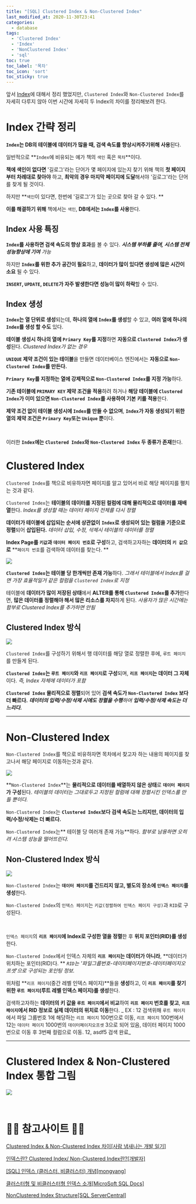```yaml
---
title: "[SQL] Clustered Index & Non-Clustered Index"
last_modified_at: 2020-11-30T23:41
categories: 
  - database
tags: 
  - 'Clustered Index' 
  - 'Index' 
  - 'NonClustered Index' 
  - 'sql'
toc: true
toc_label: '목차'
toc_icon: 'sort'
toc_sticky: true
---
```

앞서 [Index](https://velog.io/@gillog/SQL-Index%EC%9D%B8%EB%8D%B1%EC%8A%A4)에 대해서 정리 했었지만, `Clustered Index`와 `Non-Clustered Index`를 자세히 다루지 않아 이번 시간에 자세히 두 Index의 차이를 정리해보려 한다.


# Index 간략 정리

**`Index`는 DB의 테이블에 데이터가 많을 때, 검색 속도를 향상시켜주기위해 사용**된다. 

일반적으로 **`Index`에 비유되는 예가 책의 `색인` 혹은 `목차`**이다.



**책에 색인이 없다면** '길로그'라는 단어가 몇 페이지에 있는지 찾기 위해 책의 **첫 페이지부터 차례대로 찾아야** 하고, **최악의 경우 마지막 페이지에 도달**해서야 '길로그'라는 단어를 찾게 될 것이다. 

하지만 **`색인`이 있다면, 한번에 '길로그'가 있는 곳으로 찾아 갈 수 있다. **


**이를 해결하기 위해** 책에서는 `색인`, **DB에서는 `Index`를 사용**한다.


## Index 사용 특징

**`Index`를 사용하면 검색 속도의 향상 효과**를 볼 수 있다.
_**시스템 부하를 줄여, 시스템 전체 성능향상에 기여** 가능_



하지만 **`Index`를 위한 추가 공간이 필요**하고, **데이터가 많이 있다면 생성에 많은 시간이 소요** 될 수 있다.

**`INSERT`, `UPDATE`, `DELETE`가 자주 발생한다면 성능이 많이 하락**할 수 있다.


## Index 생성

**`Index`는 열 단위로 생성**되는데, **하나의 열에 `Index`를 생성**할 수 있고, **여러 열에 하나의 `Index`를 생성 할 수도** 있다.

**테이블 생성시 하나의 열에 `Primary Key`를 지정**하면 **자동으로 `Clustered Index`가 생성**된다.
_Clustered Index가 없는 경우_

**`UNIQUE` 제약 조건이 있는 테이블**을 만들면 데이터베이스 엔진에서는 **자동으로 `Non-Clustered Index`를 만든다.**

**`Primary Key`를 지정하는 열에 강제적으로 `Non-Clustered Index`를 지정 가능**하다.

**기존 테이블에 `PRIMARY KEY` 제약 조건을 적용**하려 하거나 **해당 테이블에 `Clustered Index`가 이미 있으면 `Non-Clustered Index`를 사용하여 기본 키를 적용**한다.

**제약 조건 없이 테이블 생성시에 `Index`를 만들 수 없으며**, **`Index`가 자동 생성되기 위한 열의 제약 조건은 `Primary Key`또는 `Unique` 뿐**이다.


 



<br>


이러한 **`Index`에는 `Clustered Index`와 `Non-Clustered Index` 두 종류가 존재**한다. 



# Clustered Index

`Clustered Index`를 책으로 비유하자면 페이지를 알고 있어서 바로 해당 페이지를 펼치는 것과 같다.

`Clustered Index`는 **테이블의 데이터를 지정된 컬럼에 대해 물리적으로 데이터를 재배열**한다.
_Index를 생성할 때는 데이터 페이지 전체를 다시 정렬_


**데이터가 테이블에 삽입되는 순서에 상관없이** **`Index`로 생성되어 있는 컬럼을 기준으로 정렬**되어 **삽입된다.**
_데이터 삽입, 수정, 삭제시 테이블의 데이터를 정렬_


**Index Page를 `키값`과 `데이터 페이지 번호`로 구성**하고, 검색하고자하는 **데이터의 `키 값`으로** **`페이지 번호`를 검색하여 데이터를 찾는다. **


![](https://images.velog.io/images/gillog/post/bf8980a9-00b4-45c7-a643-7a16932e8013/28513.jpg)






**`Clustered Index`**는** 테이블 당 한개씩만 존재 가능**하다.
_그래서 테이블에서 Index를 걸면 가장 효율적일거 같은 컬럼을 `Clustered Index`로 지정_


테이블에 **데이터가 많이 저장된 상태**에서 **ALTER를 통해 `Clustered Index`를 추가**한다면, **많은 데이터를 정렬해야 해서 많은 리소스를 차지**하게 된다.
_사용자가 많은 시간에는 함부로 Clustered Index를 추가하면 안됨_





## Clustered Index 방식

![](https://images.velog.io/images/gillog/post/5e179f0b-2100-4b82-9260-f2870c5d811a/2716FA44512C6B9827.png)

`Clustered Index`를 구성하기 위해서 행 데이터를 해당 열로 정렬한 후에, `루트 페이지`를 만들게 된다.

**`Clustered Index`는 `루트 페이지`와 `리프 페이지`로 구성**되며, **`리프 페이지`는 데이터 그 자체**이다.
_즉, Index 자체에 데이터가 포함_


**`Clustered Index` 물리적으로 정렬**되어 있어 **검색 속도가 `Non-Clustered Index` 보다 더 빠르다.**
_**데이터의 입력/수정/삭제 시에도 정렬을 수행**하여 **입력/수정/삭제 속도는 더 느리다.**_


---
# Non-Clustered Index

`Non-Clustered Index`를 책으로 비유하자면 목차에서 찾고자 하는 내용의 페이지를 찾고나서 해당 페이지로 이동하는것과 같다.

![](https://images.velog.io/images/gillog/post/62d7cd1e-ca5b-42e5-bdfb-ef80f9aed741/28467.jpg)

**`Non-Clustered Index`**는 **물리적으로 데이터를 배열하지 않은 상태**로 **`데이터 페이지`가 구성**된다.
_테이블의 데이터는 그대로두고 지정된 컬럼에 대해 정렬시킨 인덱스를 만들 뿐이다._



`Non-Clustered Index`는 **`Clustered Index`보다 검색 속도는 느리지만, 데이터의 입력/수정/삭제는 더 빠르다.**

`Non-Clustered Index`는** 테이블 당 여러개 존재 가능**하다.
_함부로 남용하면 오히려 시스템 성능을 떨어뜨린다._




## Non-Clustered Index 방식

![](https://images.velog.io/images/gillog/post/f8b57040-6173-40dd-9860-8b09c4ac3723/1123E744512C6B9914.png)

`Non-Clustered Index`는 **`데이터 페이지`를 건드리지 않고, 별도의 장소에 `인덱스 페이지`를 생성**한다.

`Non-Clustered Index`의 `인덱스 페이지`는 `키값(정렬하여 인덱스 페이지 구성)`과 `RID`로 구성된다.

<br>

`인덱스 페이지`의 **`리프 페이지`에 Index로 구성한 열을 정렬**한 후 **위치 포인터(RID)를 생성**한다.

`Non-Clustered Index`에서 인덱스 자체의 **`리프 페이지`는 데이터가 아니라**, **데이터가 위치하는 포인터(RID)다. **
_`RID`는 '파일그룹번호-데이터페이지번호-데이터페이지오프셋'으로 구성되는 포인팅 정보._

위처럼 **`리프 페이지`(중간 레벨 인덱스 페이지)**들을 **생성**하고, 이 **`리프 페이지`를 찾기위한 `루트 페이지`(루트 레벨 인덱스 페이지)를 생성**한다.

검색하고자하는 **데이터의 키 값을 `루트 페이지`에서 비교**하여 **`리프 페이지` 번호를 찾고**, **`리프 페이지`에서 RID 정보로 실제 데이터의 위치로 이동**한다.
_ EX : 12 검색위해 `루트 페이지`에서 파일 그룹번호 1에 해당하는 `리프 페이지` 100번으로 이동,
`리프 페이지` 100번에서 12는 `데이터 페이지` 1000번의 `데이터페이지오프셋` 3으로 되어 있음,
데이터 페이지 1000번으로 이동 후 3번째 컬럼으로 이동.
12, asdf5 검색 완료_







---

# Clustered Index & Non-Clustered Index 통합 그림



![](https://images.velog.io/images/gillog/post/ae37c5e4-1050-45a1-8c60-8b228aa7cbc7/993319475C17BD2D01.jpg)

<br>

# 🙆‍♂️ 참고사이트 🙇‍♂️

[Clustered Index & Non-Clustered Index 차이[사람 냄새나는 개발 일기]](https://serverwizard.tistory.com/93)

[인덱스란? Clustered Index/ Non-Clustered Index란?[개발자]](https://s1107.tistory.com/38)

[[SQL] 인덱스 (클러스터, 비클러스터) 개념[mongyang]](https://mongyang.tistory.com/75)

[클러스터형 및 비클러스터형 인덱스 소개[MicroSoft SQL Docs]](https://docs.microsoft.com/ko-kr/sql/relational-databases/indexes/clustered-and-nonclustered-indexes-described?view=sql-server-ver15)

[NonClustered Index Structure[SQL ServerCentral]](http://www.sqlservercentral.com/articles/Indexing/136537)

[]()
